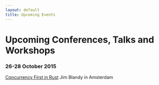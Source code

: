 ```yaml
---
layout: default
title: Upcoming Events
---
```


# Upcoming Conferences, Talks and Workshops

### 26-28 October 2015

[Concurrency First in Rust](http://www.oscon.com/open-source-eu-2015/public/schedule/detail/46257)
Jim Blandy in Amsterdam


